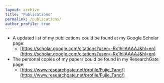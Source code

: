 ```yaml
---
layout: archive
title: "Publications"
permalink: /publications/
author_profile: true
---
```


* A updated list of my publications could be found at my Google Scholar page:
  * [https://scholar.google.com/citations?user=-Rx1hiIAAAAJ&hl=en](https://scholar.google.com/citations?user=-Rx1hiIAAAAJ&hl=en) 
* The personal copies of my papers could be found in my ResearchGate page:
  * [https://www.researchgate.net/profile/Fujie_Tang/](https://www.researchgate.net/profile/Fujie_Tang/)
